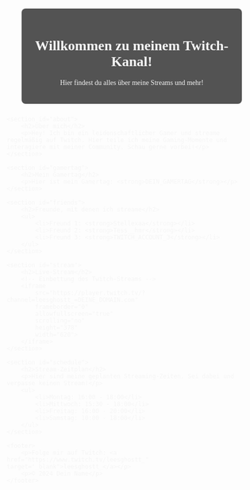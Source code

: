 <!DOCTYPE html>
<html lang="de">
<head>
    <meta charset="UTF-8">
    <meta name="viewport" content="width=device-width, initial-scale=1.0">
    <title>Mein Twitch-Kanal</title>
    <style>
        body {
            background-image: url('https://th.bing.com/th/id/R.53670461ec987598924c7eb5a3b67814?rik=Fpmk17vDOvFoLg&pid=ImgRaw&r=0'); /* Ersetze mit der URL des gewünschten Bildes */
            background-size: cover;
            background-repeat: no-repeat;
            color: #f5f5f5;
            display: flex;
            flex-direction: column;
            align-items: center;
            margin: 0;
            padding: 20px;
            font-family: 'Times New Roman', serif; /* Schriftart für den gesamten Text */
        }
        header, section, footer {
            background-color: rgba(42, 42, 42, 0.8); /* Hintergrundfarbe mit Transparenz für bessere Lesbarkeit */
            border-radius: 8px;
            padding: 20px;
            margin: 10px;
            width: 80%;
        }
        a {
            color: #9147ff; /* Twitch-Farben */
        }
    </style>
</head>
<body>
    <header>
        <h1>Willkommen zu meinem Twitch-Kanal!</h1>
        <p>Hier findest du alles über meine Streams und mehr!</p>
    </header>

    <section id="about">
        <h2>Über mich</h2>
        <p>Hey! Ich bin ein leidenschaftlicher Gamer und streame regelmäßig auf Twitch. Hier teile ich meine Gaming-Momente und interagiere mit meiner Community. Schau gerne vorbei!</p>
    </section>

    <section id="gamertag">
        <h2>Mein Gamertag</h2>
        <p>Hier ist mein Gamertag: <strong>DEIN_GAMERTAG</strong></p>
    </section>

    <section id="friends">
        <h2>Freunde, mit denen ich streame</h2>
        <ul>
            <li>Freund 1: <strong>Stellexaa</strong></li>
            <li>Freund 2: <strong>Tess__hmr</strong></li>
            <li>Freund 3: <strong>TWITCH_ACCOUNT_3</strong></li>
        </ul>
    </section>

    <section id="stream">
        <h2>Live-Stream</h2>
        <!-- Einbettung des Twitch-Streams -->
        <iframe
            src="https://player.twitch.tv/?channel=leesghostt_=DEINE_DOMAIN.com"
            frameborder="0"
            allowfullscreen="true"
            scrolling="no"
            height="378"
            width="620">
        </iframe>
    </section>

    <section id="schedule">
        <h2>Stream-Zeitplan</h2>
        <p>Hier sind meine geplanten Streaming-Zeiten. Sei dabei und verpasse keinen Stream!</p>
        <ul>
            <li>Montag: 16:00 - 18:00</li>
            <li>Mittwoch: 15:30 - 18:00</li>
            <li>Freitag: 16:00 - 20:00</li>
            <li>Samstag: 10:00 - 18:00</li>
        </ul>
    </section>

    <footer>
        <p>Folge mir auf Twitch: <a href="https://www.twitch.tv/leesghostt_" target="_blank">leesghostt_</a></p>
        <p>© 2024 Dein Name</p>
    </footer>
</body>
</html>
